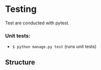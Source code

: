# Testing

Test are conducted with pytest. 

### Unit tests:
- `$ python manage.py test` (runs unit tests)

## Structure
